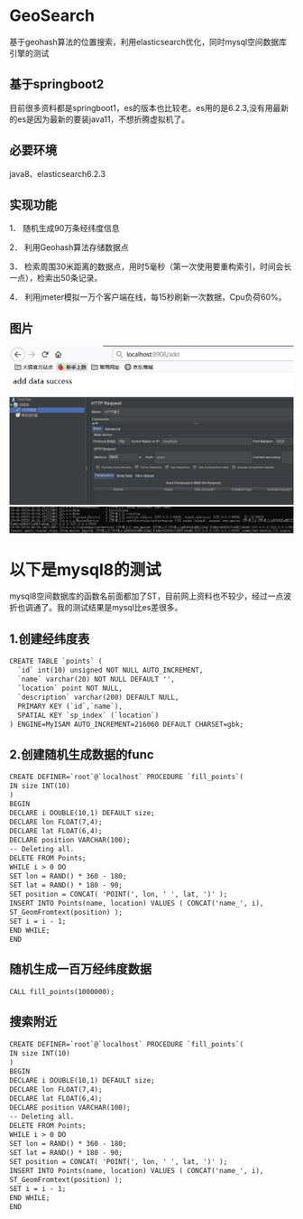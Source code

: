 # GeoSearch
基于geohash算法的位置搜索，利用elasticsearch优化，同时mysql空间数据库引擎的测试

## 基于springboot2
目前很多资料都是springboot1，es的版本也比较老。es用的是6.2.3,没有用最新的es是因为最新的要装java11，不想折腾虚拟机了。

## 必要环境
java8、elasticsearch6.2.3

## 实现功能
1．	随机生成90万条经纬度信息

2．	利用Geohash算法存储数据点

3．	检索周围30米距离的数据点，用时5毫秒（第一次使用要重构索引，时间会长一点），检索出50条记录。

4．	利用jmeter模拟一万个客户端在线，每15秒刷新一次数据，Cpu负荷60%。

## 图片
![Image text](img/1.jpg)
![Image text](img/2.jpg)
![Image text](img/3.jpg)

# 以下是mysql8的测试
mysql8空间数据库的函数名前面都加了ST，目前网上资料也不较少，经过一点波折也调通了。我的测试结果是mysql比es差很多。

## 1.创建经纬度表
```
CREATE TABLE `points` (
  `id` int(10) unsigned NOT NULL AUTO_INCREMENT,
  `name` varchar(20) NOT NULL DEFAULT '',
  `location` point NOT NULL,
  `description` varchar(200) DEFAULT NULL,
  PRIMARY KEY (`id`,`name`),
  SPATIAL KEY `sp_index` (`location`)
) ENGINE=MyISAM AUTO_INCREMENT=216060 DEFAULT CHARSET=gbk;
```
## 2.创建随机生成数据的func
```
CREATE DEFINER=`root`@`localhost` PROCEDURE `fill_points`(
IN size INT(10)
)
BEGIN
DECLARE i DOUBLE(10,1) DEFAULT size;
DECLARE lon FLOAT(7,4);
DECLARE lat FLOAT(6,4);
DECLARE position VARCHAR(100);
-- Deleting all.
DELETE FROM Points;
WHILE i > 0 DO
SET lon = RAND() * 360 - 180;
SET lat = RAND() * 180 - 90;
SET position = CONCAT( 'POINT(', lon, ' ', lat, ')' );
INSERT INTO Points(name, location) VALUES ( CONCAT('name_', i), ST_GeomFromtext(position) );
SET i = i - 1;
END WHILE;
END
```
## 随机生成一百万经纬度数据
```
CALL fill_points(1000000);
```

## 搜索附近
```
CREATE DEFINER=`root`@`localhost` PROCEDURE `fill_points`(
IN size INT(10)
)
BEGIN
DECLARE i DOUBLE(10,1) DEFAULT size;
DECLARE lon FLOAT(7,4);
DECLARE lat FLOAT(6,4);
DECLARE position VARCHAR(100);
-- Deleting all.
DELETE FROM Points;
WHILE i > 0 DO
SET lon = RAND() * 360 - 180;
SET lat = RAND() * 180 - 90;
SET position = CONCAT( 'POINT(', lon, ' ', lat, ')' );
INSERT INTO Points(name, location) VALUES ( CONCAT('name_', i), ST_GeomFromtext(position) );
SET i = i - 1;
END WHILE;
END
```



